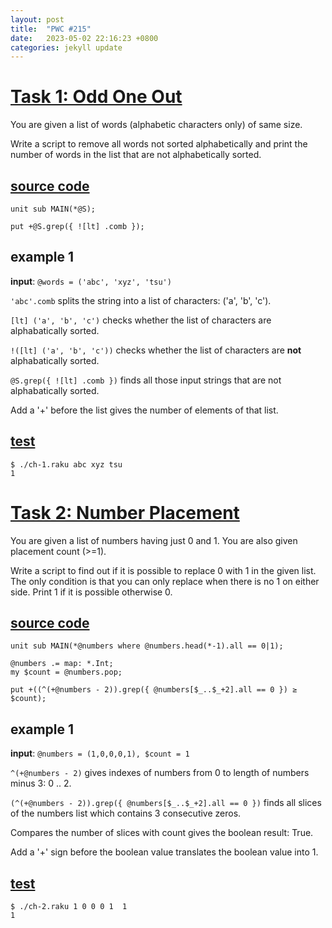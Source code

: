 ```yaml
---
layout: post
title:  "PWC #215"
date:   2023-05-02 22:16:23 +0800
categories: jekyll update
---
```

# [Task 1: Odd One Out][task1-ref]

You are given a list of words (alphabetic characters only) of same size.

Write a script to remove all words not sorted alphabetically and print the number of words in the list that are not alphabetically sorted.

## [source code][task1-src]
```
unit sub MAIN(*@S);

put +@S.grep({ ![lt] .comb });
```

## example 1

**input**: `@words = ('abc', 'xyz', 'tsu')`

`'abc'.comb` splits the string into a list of characters: ('a', 'b', 'c').

`[lt] ('a', 'b', 'c')` checks whether the list of characters are alphabatically sorted.

`!([lt] ('a', 'b', 'c'))` checks whether the list of characters are **not** alphabatically sorted.

`@S.grep({ ![lt] .comb })` finds all those input strings that are not alphabatically sorted.

Add a '+' before the list gives the number of elements of that list.

## [test][tests-ref]

```
$ ./ch-1.raku abc xyz tsu
1
```

# [Task 2: Number Placement][task2-ref]

You are given a list of numbers having just 0 and 1. You are also given placement count (>=1).

Write a script to find out if it is possible to replace 0 with 1 in the given list. The only condition is that you can only replace when there is no 1 on either side. Print 1 if it is possible otherwise 0.

## [source code][task2-src]
```
unit sub MAIN(*@numbers where @numbers.head(*-1).all == 0|1);

@numbers .= map: *.Int;
my $count = @numbers.pop;

put +((^(+@numbers - 2)).grep({ @numbers[$_..$_+2].all == 0 }) ≥ $count);
```

## example 1

**input**: `@numbers = (1,0,0,0,1), $count = 1`

`^(+@numbers - 2)` gives indexes of numbers from 0 to length of numbers minus 3: 0 .. 2.

`(^(+@numbers - 2)).grep({ @numbers[$_..$_+2].all == 0 })` finds all slices of the numbers list which contains 3 consecutive zeros.

Compares the number of slices with count gives the boolean result: True.

Add a '+' sign before the boolean value translates the boolean value into 1.

## [test][tests-ref]

```
$ ./ch-2.raku 1 0 0 0 1  1
1
```

[task1-ref]: https://theweeklychallenge.org/blog/perl-weekly-challenge-215/#TASK1
[task2-ref]: https://theweeklychallenge.org/blog/perl-weekly-challenge-215/#TASK2
[task1-src]: https://github.com/seaker/perlweeklychallenge-club/blob/master/challenge-215/feng-chang/raku/ch-1.raku
[task2-src]: https://github.com/seaker/perlweeklychallenge-club/blob/master/challenge-215/feng-chang/raku/ch-2.raku
[tests-ref]: https://github.com/seaker/perlweeklychallenge-club/blob/master/challenge-215/feng-chang/raku/test.raku
